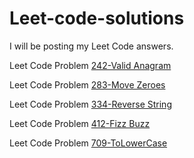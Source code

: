 # Leet-code-solutions
I will be posting my Leet Code answers. 

Leet Code Problem [242-Valid Anagram](https://github.com/jflopezr11/Leet-code-solutions/blob/master/242-Valid_Anagram.js)

Leet Code Problem [283-Move Zeroes](https://github.com/jflopezr11/Leet-code-solutions/blob/master/283-Move_Zeroes.js)

Leet Code Problem [334-Reverse String](https://github.com/jflopezr11/Leet-code-solutions/blob/master/344-Reverse_String.js)

Leet Code Problem [412-Fizz Buzz](https://github.com/jflopezr11/Leet-code-solutions/blob/master/412-Fizz_Buzz.js)

Leet Code Problem [709-ToLowerCase](https://github.com/jflopezr11/Leet-code-solutions/blob/master/709-To_Lower_Case.js)
